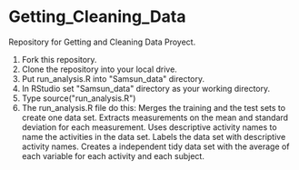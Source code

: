 # Getting_Cleaning_Data
Repository for Getting and Cleaning Data Proyect.

1. Fork this repository. 
2. Clone the repository into your local drive.
3. Put run_analysis.R into "Samsun_data" directory.
4. In RStudio set "Samsun_data" directory as your working directory.
5. Type source("run_analysis.R")
6. The run_analysis.R file do this: 
    Merges the training and the test sets to create one data set.
    Extracts measurements on the mean and standard deviation for each measurement.
    Uses descriptive activity names to name the activities in the data set.
    Labels the data set with descriptive activity names.
    Creates a independent tidy data set with the average of each variable for each activity and each subject.
